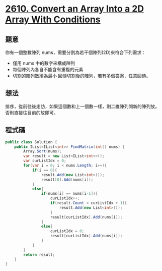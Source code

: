 # [2610. Convert an Array Into a 2D Array With Conditions](https://leetcode.com/problems/convert-an-array-into-a-2d-array-with-conditions/?envType=daily-question&envId=2024-01-02)

## 題意

你有一個整數陣列 nums，需要分割為若干個陣列(2D)來符合下列需求：

- 僅用 nums 中的數字來構成陣列
- 每個陣列內各自不能含有重複的元素
- 切割的陣列數須為最小
  回傳切割後的陣列，若有多個答案，任意回傳。

## 想法

排序，從前往後走訪，如果這個數和上一個數一樣，則二維陣列開新的陣列放。  
否則直接往目前的放即可。

## 程式碼

```csharp
public class Solution {
    public IList<IList<int>> FindMatrix(int[] nums) {
        Array.Sort(nums);
        var result = new List<IList<int>>();
        var curListIdx = 0;
        for(var i = 0; i < nums.Length; i++){
            if(i == 0){
                result.Add(new List<int>());
                result[0].Add(nums[i]);
            }
            else{
                if(nums[i] == nums[i-1]){
                    curListIdx++;
                    if(result.Count < curListIdx + 1){
                        result.Add(new List<int>());
                    }
                    result[curListIdx].Add(nums[i]);
                }
                else{
                    curListIdx = 0;
                    result[curListIdx].Add(nums[i]);
                }
            }
        }
        return result;
    }
}
```

